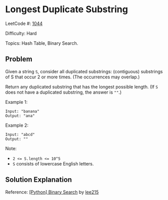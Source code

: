 # Longest Duplicate Substring

LeetCode #: [1044](https://leetcode.com/problems/longest-duplicate-substring/)

Difficulty: Hard

Topics: Hash Table, Binary Search.

## Problem

Given a string `S`, consider all duplicated substrings: (contiguous) substrings of S that occur 2 or more times.  (The occurrences may overlap.)

Return any duplicated substring that has the longest possible length.  (If `S` does not have a duplicated substring, the answer is `""`.)

Example 1:

```text
Input: "banana"
Output: "ana"
```

Example 2:

```text
Input: "abcd"
Output: ""
```

Note:

- `2 <= S.length <= 10^5`
- `S` consists of lowercase English letters.

## Solution Explanation

Reference: [[Python] Binary Search](https://leetcode.com/problems/longest-duplicate-substring/discuss/290871/Python-Binary-Search) by [lee215](https://leetcode.com/problems/longest-duplicate-substring/discuss/290871/Python-Binary-Search)
